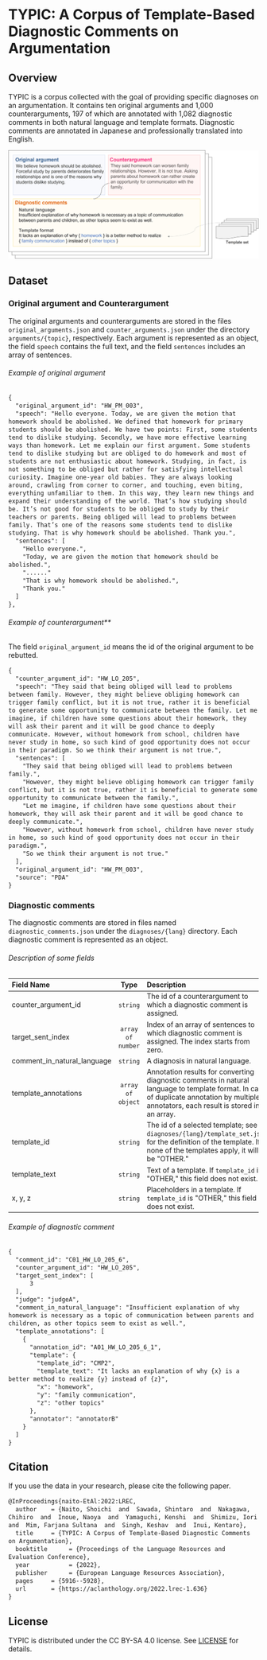 # TYPIC: A Corpus of Template-Based Diagnostic Comments on Argumentation

## Overview
TYPIC is a corpus collected with the goal of providing specific diagnoses on an argumentation. It contains ten original arguments and 1,000 counterarguments, 197 of which are annotated with 1,082 diagnostic comments in both natural language and template formats. Diagnostic comments are annotated in Japanese and professionally translated into English.

![overview](https://github.com/cl-tohoku/TYPIC/blob/main/overview.jpg "overview")

## Dataset

### Original argument and Counterargument
The original arguments and counterarguments are stored in the files `original_arguments.json` and `counter_arguments.json` under the directory `arguments/{topic}`, respectively.
Each argument is represented as an object, the field `speech` contains the full text, and the field `sentences` includes an array of sentences.

###### Example of original argument
```
{
  "original_argument_id": "HW_PM_003",
  "speech": "Hello everyone. Today, we are given the motion that homework should be abolished. We defined that homework for primary students should be abolished. We have two points: First, some students tend to dislike studying. Secondly, we have more effective learning ways than homework. Let me explain our first argument. Some students tend to dislike studying but are obliged to do homework and most of students are not enthusiastic about homework. Studying, in fact, is not something to be obliged but rather for satisfying intellectual curiosity. Imagine one-year old babies. They are always looking around, crawling from corner to corner, and touching, even biting, everything unfamiliar to them. In this way, they learn new things and expand their understanding of the world. That’s how studying should be. It’s not good for students to be obliged to study by their teachers or parents. Being obliged will lead to problems between family. That’s one of the reasons some students tend to dislike studying. That is why homework should be abolished. Thank you.",
  "sentences": [
    "Hello everyone.",
    "Today, we are given the motion that homework should be abolished.",
    "......"
    "That is why homework should be abolished.",
    "Thank you."
  ]
},
```

###### Example of counterargument**
The field `original_argument_id` means the id of the original argument to be rebutted.
```
{
  "counter_argument_id": "HW_LO_205",
  "speech": "They said that being obliged will lead to problems between family. However, they might believe obliging homework can trigger family conflict, but it is not true, rather it is beneficial to generate some opportunity to communicate between the family. Let me imagine, if children have some questions about their homework, they will ask their parent and it will be good chance to deeply communicate. However, without homework from school, children have never study in home, so such kind of good opportunity does not occur in their paradigm. So we think their argument is not true.",
  "sentences": [
    "They said that being obliged will lead to problems between family.",
    "However, they might believe obliging homework can trigger family conflict, but it is not true, rather it is beneficial to generate some opportunity to communicate between the family.",
    "Let me imagine, if children have some questions about their homework, they will ask their parent and it will be good chance to deeply communicate.",
    "However, without homework from school, children have never study in home, so such kind of good opportunity does not occur in their paradigm.",
    "So we think their argument is not true."
  ],
  "original_argument_id": "HW_PM_003",
  "source": "PDA"
}
```

### Diagnostic comments 
The diagnostic comments are stored in files named `diagnostic_comments.json` under the `diagnoses/{lang}` directory.
Each diagnostic comment is represented as an object.

###### Description of some fields
| Field Name |Type| Description |
|:---|:---:|:---|
|counter_argument_id | `string` |The id of a counterargument to which a diagnostic comment is assigned. |
|target_sent_index | `array of number` |Index of an array of sentences to which diagnostic comment is assigned. The index starts from zero.|
|comment_in_natural_language | `string` |A diagnosis in natural language. |
|template_annotations | `array of object` |Annotation results for converting diagnostic comments in natural language to template format. In case of duplicate annotation by multiple annotators, each result is stored in an array. |
|template_id | `string` |The id of a selected template; see `diagnoses/{lang}/template_set.json` for the definition of the template. If none of the templates apply, it will be "OTHER." |
|template_text | `string` |Text of a template. If `template_id` is "OTHER," this field does not exist. |
|x, y, z | `string` |Placeholders in a template. If `template_id` is "OTHER," this field does not exist. |


###### Example of diagnostic comment
```
{
  "comment_id": "C01_HW_LO_205_6",
  "counter_argument_id": "HW_LO_205",
  "target_sent_index": [
      3
  ],
  "judge": "judgeA",
  "comment_in_natural_language": "Insufficient explanation of why homework is necessary as a topic of communication between parents and children, as other topics seem to exist as well.",
  "template_annotations": [
    {
      "annotation_id": "A01_HW_LO_205_6_1",
      "template": {
        "template_id": "CMP2",
        "template_text": "It lacks an explanation of why {x} is a better method to realize {y} instead of {z}",
        "x": "homework",
        "y": "family communication",
        "z": "other topics"
      },
      "annotator": "annotatorB"
    }
  ]
}
```


## Citation
If you use the data in your research, please cite the following paper.
```
@InProceedings{naito-EtAl:2022:LREC,
  author    = {Naito, Shoichi  and  Sawada, Shintaro  and  Nakagawa, Chihiro  and  Inoue, Naoya  and  Yamaguchi, Kenshi  and  Shimizu, Iori  and  Mim, Farjana Sultana  and  Singh, Keshav  and  Inui, Kentaro},
  title     = {TYPIC: A Corpus of Template-Based Diagnostic Comments on Argumentation},
  booktitle      = {Proceedings of the Language Resources and Evaluation Conference},
  year           = {2022},
  publisher      = {European Language Resources Association},
  pages     = {5916--5928},
  url       = {https://aclanthology.org/2022.lrec-1.636}
}
```

## License
TYPIC is distributed under the CC BY-SA 4.0 license. See  [LICENSE](https://github.com/cl-tohoku/TYPIC/blob/main/LICENSE)  for details.